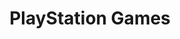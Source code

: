 ---
title: "PlayStation Games"
url: /karachi/playstation-games-flat-a-9-2nd-floor-building-hussain-terrace-near-nishtar-rd-garden-west-area/
shop: video games
---